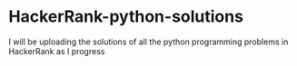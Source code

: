 # HackerRank-python-solutions
I will be uploading the solutions of all the python programming problems in HackerRank as I progress
